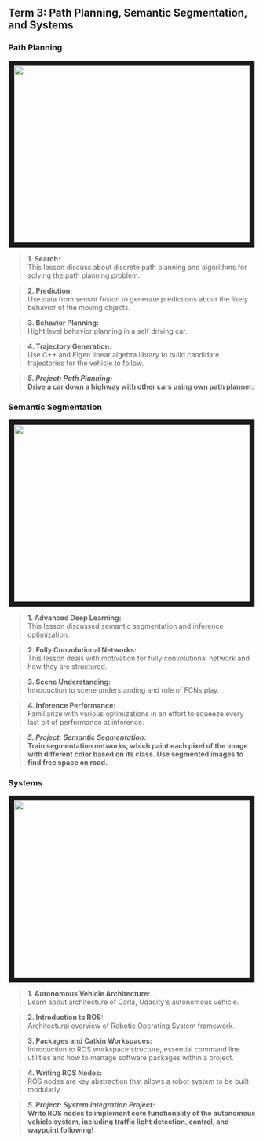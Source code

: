 ## Term 3: Path Planning, Semantic Segmentation, and Systems


### Path Planning

<p align="center"><a target="_blank"><img src="http://img.youtube.com/vi/WzsWJxUbaiY/0.jpg"
width="480" height="360" border="10" /></a></p>

> **1. Search:**  
This lesson discuss about discrete path planning and algorithms for solving the path planning problem.

> **2. Prediction:**  
Use data from sensor fusion to generate predictions about the likely behavior of the moving objects.

> **3. Behavior Planning:**  
Hight level behavior planning in a self driving car.

> **4. Trajectory Generation:**  
Use C++ and Eigen linear algebra library to build candidate trajectories for the vehicle to follow.

> **_5. Project: Path Planning:_**  
**Drive a car down a highway with other cars using own path planner.**

### Semantic Segmentation

<p align="center"><a target="_blank"><img src="http://img.youtube.com/vi/PNzQ4PNZSzc/0.jpg"
width="480" height="360" border="10" /></a></p>

> **1. Advanced Deep Learning:**  
This lesson discussed semantic segmentation and inference optimization.

> **2. Fully Convolutional Networks:**  
This lesson deals with motivation for fully convolutional network and how they are structured.

> **3. Scene Understanding:**  
Introduction to scene understanding and role of FCNs play.

> **4. Inference Performance:**  
Familiarize with various optimizations in an effort to squeeze every last bit of performance at inference.

> **_5. Project: Semantic Segmentation:_**  
**Train segmentation networks, which paint each pixel of the image with different color based on its class. Use segmented images to find free space on road.**

### Systems

<p align="center"><a target="_blank"><img src="http://img.youtube.com/vi/ESIz-aSjklY/0.jpg"
width="480" height="360" border="10" /></a></p>

> **1. Autonomous Vehicle Architecture:**  
Learn about architecture of Carla, Udacity's autonomous vehicle.

> **2. Introduction to ROS:**  
Architectural overview of Robotic Operating System framework.

> **3. Packages and Catkin Workspaces:**  
Introduction to ROS workspace structure, essential command line utilities and how to manage software packages within a project.

> **4. Writing ROS Nodes:**  
ROS nodes are key abstraction that allows a robot system to be built modularly.

> **_5. Project: System Integration Project:_**  
**Write ROS nodes to implement core functionality of the autonomous vehicle system, including traffic light detection, control, and waypoint following!**
